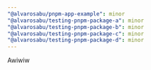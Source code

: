 ```yaml
---
"@alvarosabu/pnpm-app-example": minor
"@alvarosabu/testing-pnpm-package-a": minor
"@alvarosabu/testing-pnpm-package-b": minor
"@alvarosabu/testing-pnpm-package-c": minor
"@alvarosabu/testing-pnpm-package-d": minor
---
```


Awiwiw

